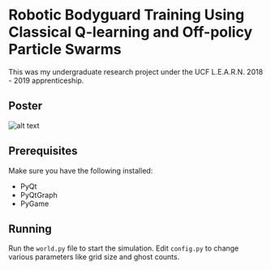 # Robotic Bodyguard Training Using Classical Q-learning and Off-policy Particle Swarms
This was my undergraduate research project under the UCF L.E.A.R.N. 2018 - 2019 apprenticeship.

## Poster
![alt text](https://github.com/anotherAlex154/ClassicalBodyguarding/blob/master/research-poster.svg)

## Prerequisites
Make sure you have the following installed:
- PyQt
- PyQtGraph
- PyGame

## Running
Run the `world.py` file to start the simulation. Edit `config.py` to change various parameters like grid size and ghost counts.
